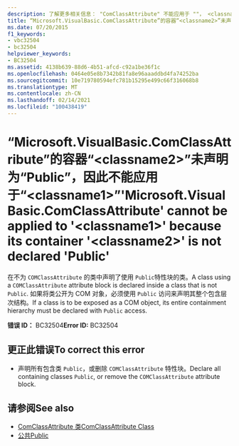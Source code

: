 ```yaml
---
description: 了解更多相关信息： "ComClassAttribute" 不能应用于 ""， <classname1> 因为其容器 " <classname2> " 未声明为 "Public"
title: “Microsoft.VisualBasic.ComClassAttribute”的容器“<classname2>”未声明为“Public”，因此不能应用于“<classname1>”
ms.date: 07/20/2015
f1_keywords:
- vbc32504
- bc32504
helpviewer_keywords:
- BC32504
ms.assetid: 4138b639-88d6-4b51-afcd-c92a1be36f1c
ms.openlocfilehash: 0464e05e8b7342b81fa8e96aaaddbd4fa74252ba
ms.sourcegitcommit: 10e719780594efc781b15295e499c66f316068b8
ms.translationtype: MT
ms.contentlocale: zh-CN
ms.lasthandoff: 02/14/2021
ms.locfileid: "100438419"
---
```

# <a name="microsoftvisualbasiccomclassattribute-cannot-be-applied-to-classname1-because-its-container-classname2-is-not-declared-public"></a><span data-ttu-id="df21d-103">“Microsoft.VisualBasic.ComClassAttribute”的容器“\<classname2>”未声明为“Public”，因此不能应用于“\<classname1>”</span><span class="sxs-lookup"><span data-stu-id="df21d-103">'Microsoft.VisualBasic.ComClassAttribute' cannot be applied to '\<classname1>' because its container '\<classname2>' is not declared 'Public'</span></span>

<span data-ttu-id="df21d-104">在不为 `COMClassAttribute` 的类中声明了使用 `Public`特性块的类。</span><span class="sxs-lookup"><span data-stu-id="df21d-104">A class using a `COMClassAttribute` attribute block is declared inside a class that is not `Public`.</span></span> <span data-ttu-id="df21d-105">如果将类公开为 COM 对象，必须使用 `Public` 访问来声明其整个包含层次结构。</span><span class="sxs-lookup"><span data-stu-id="df21d-105">If a class is to be exposed as a COM object, its entire containment hierarchy must be declared with `Public` access.</span></span>  
  
 <span data-ttu-id="df21d-106">**错误 ID：** BC32504</span><span class="sxs-lookup"><span data-stu-id="df21d-106">**Error ID:** BC32504</span></span>  
  
## <a name="to-correct-this-error"></a><span data-ttu-id="df21d-107">更正此错误</span><span class="sxs-lookup"><span data-stu-id="df21d-107">To correct this error</span></span>  
  
- <span data-ttu-id="df21d-108">声明所有包含类 `Public`，或删除 `COMClassAttribute` 特性块。</span><span class="sxs-lookup"><span data-stu-id="df21d-108">Declare all containing classes `Public`, or remove the `COMClassAttribute` attribute block.</span></span>  
  
## <a name="see-also"></a><span data-ttu-id="df21d-109">请参阅</span><span class="sxs-lookup"><span data-stu-id="df21d-109">See also</span></span>

- [<span data-ttu-id="df21d-110">ComClassAttribute 类</span><span class="sxs-lookup"><span data-stu-id="df21d-110">ComClassAttribute Class</span></span>](xref:Microsoft.VisualBasic.ComClassAttribute)
- [<span data-ttu-id="df21d-111">公共</span><span class="sxs-lookup"><span data-stu-id="df21d-111">Public</span></span>](../language-reference/modifiers/public.md)
